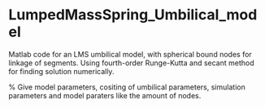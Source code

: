 # LumpedMassSpring_Umbilical_model
Matlab code for an LMS umbilical model, with spherical bound nodes for linkage of segments. Using fourth-order Runge-Kutta and secant method for finding solution numerically.

% Give model parameters, cositing of umbilical parameters, simulation parameters and model paraters like the amount of nodes.


